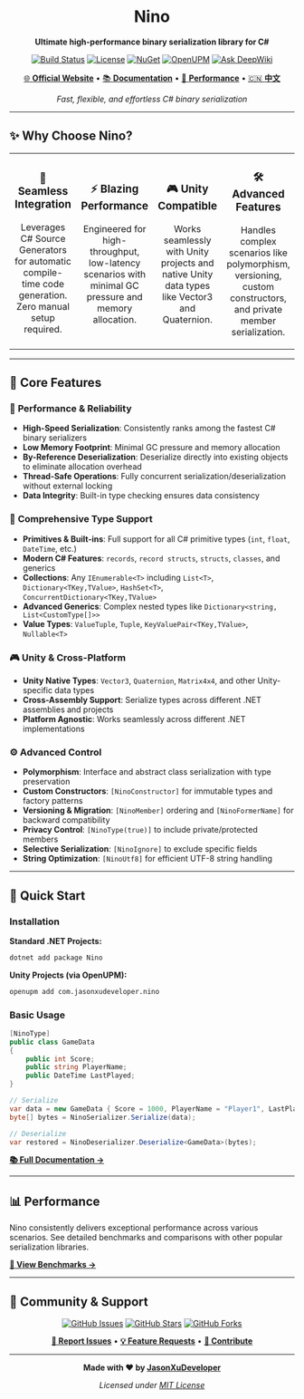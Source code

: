 <div align="center">

# Nino

**Ultimate high-performance binary serialization library for C#**

[![Build Status](https://img.shields.io/github/actions/workflow/status/JasonXuDeveloper/Nino/.github/workflows/ci.yml?branch=main&style=flat-square)](https://github.com/JasonXuDeveloper/Nino/actions)
[![License](https://img.shields.io/github/license/JasonXuDeveloper/Nino?style=flat-square)](https://github.com/JasonXuDeveloper/Nino/blob/main/LICENSE)
[![NuGet](https://img.shields.io/nuget/v/Nino?label=NuGet&style=flat-square&logo=nuget)](https://www.nuget.org/packages/Nino)
[![OpenUPM](https://img.shields.io/npm/v/com.jasonxudeveloper.nino?label=OpenUPM&style=flat-square&logo=unity&registry_uri=https://package.openupm.com)](https://openupm.com/packages/com.jasonxudeveloper.nino/)
[![Ask DeepWiki](https://deepwiki.com/badge.svg)](https://deepwiki.com/JasonXuDeveloper/Nino)

[🌐 **Official Website**](https://nino.xgamedev.net/en/) • [📚 **Documentation**](https://nino.xgamedev.net/en/doc/start) • [🚀 **Performance**](https://nino.xgamedev.net/en/perf/micro) • [🇨🇳 **中文**](README.zh.md)

*Fast, flexible, and effortless C# binary serialization*

</div>

---

## ✨ Why Choose Nino?

<table>
<tr>
<td width="25%" align="center">
  <h3>🔧 Seamless Integration</h3>
  <p>Leverages C# Source Generators for automatic compile-time code generation. Zero manual setup required.</p>
</td>
<td width="25%" align="center">
  <h3>⚡ Blazing Performance</h3>
  <p>Engineered for high-throughput, low-latency scenarios with minimal GC pressure and memory allocation.</p>
</td>
<td width="25%" align="center">
  <h3>🎮 Unity Compatible</h3>
  <p>Works seamlessly with Unity projects and native Unity data types like Vector3 and Quaternion.</p>
</td>
<td width="25%" align="center">
  <h3>🛠️ Advanced Features</h3>
  <p>Handles complex scenarios like polymorphism, versioning, custom constructors, and private member serialization.</p>
</td>
</tr>
</table>

---

## 🎯 Core Features

### 🚀 **Performance & Reliability**
- **High-Speed Serialization**: Consistently ranks among the fastest C# binary serializers
- **Low Memory Footprint**: Minimal GC pressure and memory allocation
- **By-Reference Deserialization**: Deserialize directly into existing objects to eliminate allocation overhead
- **Thread-Safe Operations**: Fully concurrent serialization/deserialization without external locking
- **Data Integrity**: Built-in type checking ensures data consistency

### 🧩 **Comprehensive Type Support**
- **Primitives & Built-ins**: Full support for all C# primitive types (`int`, `float`, `DateTime`, etc.)
- **Modern C# Features**: `records`, `record structs`, `structs`, `classes`, and generics
- **Collections**: Any `IEnumerable<T>` including `List<T>`, `Dictionary<TKey,TValue>`, `HashSet<T>`, `ConcurrentDictionary<TKey,TValue>`
- **Advanced Generics**: Complex nested types like `Dictionary<string, List<CustomType[]>>`
- **Value Types**: `ValueTuple`, `Tuple`, `KeyValuePair<TKey,TValue>`, `Nullable<T>`

### 🎮 **Unity & Cross-Platform**
- **Unity Native Types**: `Vector3`, `Quaternion`, `Matrix4x4`, and other Unity-specific data types
- **Cross-Assembly Support**: Serialize types across different .NET assemblies and projects
- **Platform Agnostic**: Works seamlessly across different .NET implementations

### ⚙️ **Advanced Control**
- **Polymorphism**: Interface and abstract class serialization with type preservation
- **Custom Constructors**: `[NinoConstructor]` for immutable types and factory patterns
- **Versioning & Migration**: `[NinoMember]` ordering and `[NinoFormerName]` for backward compatibility
- **Privacy Control**: `[NinoType(true)]` to include private/protected members
- **Selective Serialization**: `[NinoIgnore]` to exclude specific fields
- **String Optimization**: `[NinoUtf8]` for efficient UTF-8 string handling

---

## 📖 Quick Start

### Installation

**Standard .NET Projects:**
```bash
dotnet add package Nino
```

**Unity Projects (via OpenUPM):**
```bash
openupm add com.jasonxudeveloper.nino
```

### Basic Usage

```csharp
[NinoType]
public class GameData
{
    public int Score;
    public string PlayerName;
    public DateTime LastPlayed;
}

// Serialize
var data = new GameData { Score = 1000, PlayerName = "Player1", LastPlayed = DateTime.Now };
byte[] bytes = NinoSerializer.Serialize(data);

// Deserialize
var restored = NinoDeserializer.Deserialize<GameData>(bytes);
```

**[📚 Full Documentation →](https://nino.xgamedev.net/en/doc/start)**

---

## 📊 Performance

Nino consistently delivers exceptional performance across various scenarios. See detailed benchmarks and comparisons with other popular serialization libraries.

**[🚀 View Benchmarks →](https://nino.xgamedev.net/en/perf/micro)**

---

## 🤝 Community & Support

<div align="center">

[![GitHub Issues](https://img.shields.io/github/issues/JasonXuDeveloper/Nino?style=flat-square)](https://github.com/JasonXuDeveloper/Nino/issues)
[![GitHub Stars](https://img.shields.io/github/stars/JasonXuDeveloper/Nino?style=flat-square)](https://github.com/JasonXuDeveloper/Nino/stargazers)
[![GitHub Forks](https://img.shields.io/github/forks/JasonXuDeveloper/Nino?style=flat-square)](https://github.com/JasonXuDeveloper/Nino/network)

**[🐛 Report Issues](https://github.com/JasonXuDeveloper/Nino/issues)** • **[💡 Feature Requests](https://github.com/JasonXuDeveloper/Nino/issues)** • **[🔀 Contribute](https://github.com/JasonXuDeveloper/Nino/pulls)**

</div>

---

<div align="center">

**Made with ❤️ by [JasonXuDeveloper](https://github.com/JasonXuDeveloper)**

*Licensed under [MIT License](LICENSE)*

</div>
